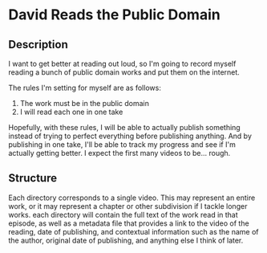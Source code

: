 # David Reads the Public Domain

## Description
I want to get better at reading out loud, so I'm going to record myself 
reading a bunch of public domain works and put them on the internet.

The rules I'm setting for myself are as follows:

1. The work must be in the public domain
2. I will read each one in one take

Hopefully, with these rules, I will be able to actually publish something 
instead of trying to perfect everything before publishing anything. And 
by publishing in one take, I'll be able to track my progress and see if 
I'm actually getting better. I expect the first many videos to be... 
rough.

## Structure

Each directory corresponds to a single video. This may represent an entire 
work, or it may represent a chapter or other subdivision if I tackle longer 
works. each directory will contain the full text of the work read in that 
episode, as well as a metadata file that provides a link to the video of 
the reading, date of publishing, and contextual information such as the name 
of the author, original date of publishing, and anything else I think of 
later.
